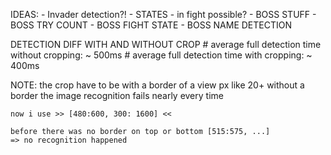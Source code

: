 IDEAS:
    - Invader detection?!
    - STATES
        - in fight possible?
    - BOSS STUFF
        - BOSS TRY COUNT
        - BOSS FIGHT STATE
        - BOSS NAME DETECTION

DETECTION DIFF WITH AND WITHOUT CROP
    # average full detection time without cropping: ~ 500ms
    # average full detection time with cropping: ~ 400ms

NOTE:
    the crop have to be with a border of a view px like 20+
    without a border the image recognition fails nearly every time

    now i use >> [480:600, 300: 1600] <<

    before there was no border on top or bottom [515:575, ...]
    => no recognition happened

